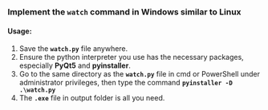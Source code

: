 ### Implement the `watch` command in Windows similar to Linux

#### Usage:

1.  Save the **`watch.py`** file anywhere.
2.  Ensure the python interpreter you use has the necessary packages, especially **PyQt5** and **pyinstaller**.
3.  Go to the same directory as the **`watch.py`** file in cmd or PowerShell under administrator privileges, then type the command **`pyinstaller -D .\watch.py`**
4.  The **`.exe`** file in output folder is all you need.